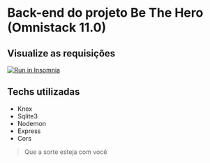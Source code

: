 # Back-end do projeto Be The Hero (Omnistack 11.0)

## Visualize as requisições

<a href="https://insomnia.rest/run/?label=Be%20The%20Hero&uri=https%3A%2F%2Fgithub.com%2FDaniels887%2Fbe-the-hero_backend%2Fblob%2Fmaster%2Fbe-the-hero.json" target="_blank"><img src="https://insomnia.rest/images/run.svg" alt="Run in Insomnia"></a>

## Techs utilizadas
* Knex
* Sqlite3
* Nodemon
* Express
* Cors

> Que a sorte esteja com você
